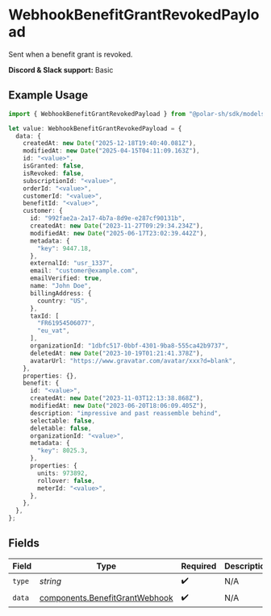 # WebhookBenefitGrantRevokedPayload

Sent when a benefit grant is revoked.

**Discord & Slack support:** Basic

## Example Usage

```typescript
import { WebhookBenefitGrantRevokedPayload } from "@polar-sh/sdk/models/components/webhookbenefitgrantrevokedpayload.js";

let value: WebhookBenefitGrantRevokedPayload = {
  data: {
    createdAt: new Date("2025-12-18T19:40:40.081Z"),
    modifiedAt: new Date("2025-04-15T04:11:09.163Z"),
    id: "<value>",
    isGranted: false,
    isRevoked: false,
    subscriptionId: "<value>",
    orderId: "<value>",
    customerId: "<value>",
    benefitId: "<value>",
    customer: {
      id: "992fae2a-2a17-4b7a-8d9e-e287cf90131b",
      createdAt: new Date("2023-11-27T09:29:34.234Z"),
      modifiedAt: new Date("2025-06-17T23:02:39.442Z"),
      metadata: {
        "key": 9447.18,
      },
      externalId: "usr_1337",
      email: "customer@example.com",
      emailVerified: true,
      name: "John Doe",
      billingAddress: {
        country: "US",
      },
      taxId: [
        "FR61954506077",
        "eu_vat",
      ],
      organizationId: "1dbfc517-0bbf-4301-9ba8-555ca42b9737",
      deletedAt: new Date("2023-10-19T01:21:41.378Z"),
      avatarUrl: "https://www.gravatar.com/avatar/xxx?d=blank",
    },
    properties: {},
    benefit: {
      id: "<value>",
      createdAt: new Date("2023-11-03T12:13:38.868Z"),
      modifiedAt: new Date("2023-06-20T18:06:09.405Z"),
      description: "impressive and past reassemble behind",
      selectable: false,
      deletable: false,
      organizationId: "<value>",
      metadata: {
        "key": 8025.3,
      },
      properties: {
        units: 973892,
        rollover: false,
        meterId: "<value>",
      },
    },
  },
};
```

## Fields

| Field                                                                            | Type                                                                             | Required                                                                         | Description                                                                      | Example                                                                          |
| -------------------------------------------------------------------------------- | -------------------------------------------------------------------------------- | -------------------------------------------------------------------------------- | -------------------------------------------------------------------------------- | -------------------------------------------------------------------------------- |
| `type`                                                                           | *string*                                                                         | :heavy_check_mark:                                                               | N/A                                                                              | benefit_grant.revoked                                                            |
| `data`                                                                           | [components.BenefitGrantWebhook](../../models/components/benefitgrantwebhook.md) | :heavy_check_mark:                                                               | N/A                                                                              |                                                                                  |